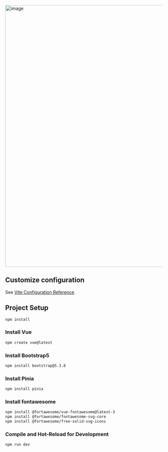 <img width="523" height="838" alt="image" src="https://github.com/user-attachments/assets/6fb2dc72-0e4a-4c6c-9593-47a96da33c5b" />

## Customize configuration

See [Vite Configuration Reference](https://vite.dev/config/).

## Project Setup

```sh
npm install
```

### Install Vue

```sh
npm create vue@latest
```

### Install Bootstrap5

```sh
npm install bootstrap@5.3.8
```

### Install Pinia

```sh
npm install pinia
```

### Install fontawesome

```sh
npm install @fortawesome/vue-fontawesome@latest-3
npm install @fortawesome/fontawesome-svg-core
npm install @fortawesome/free-solid-svg-icons
```

### Compile and Hot-Reload for Development

```sh
npm run dev
```
